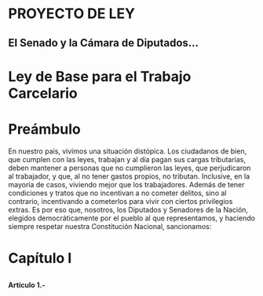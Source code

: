 <!--
A tener en cuenta:
	- Esta ley es presentada como iniciativa popular. POR LO QUE NO PUEDE REFORMAR:
		- la Constitución
		- materia penal
		- materia tributaria
		- materia presupuestaria
		- tratados internacionales
	- Leer el archivo CONTRIBUCION.md antes de modificar algo.
	- Al ser un proyecto de ley, debe ser escrito como lo que es, una ley. No hablar a futuro o con posibilidad de que se apruebe. Imagínese que usted es un dictador que está decretando los cambios siguiendo lo antes escrito.
-->
# PROYECTO DE LEY
## El Senado y la Cámara de Diputados...

# Ley de Base para el Trabajo Carcelario
# Preámbulo
En nuestro país, vivimos una situación distópica. Los ciudadanos de bien, que cumplen con las leyes, trabajan y al día pagan sus cargas tributarias, deben mantener a personas que no cumplieron las leyes, que perjudicaron al trabajador, y que, al no tener gastos propios, no tributan. Inclusive, en la mayoría de casos, viviendo mejor que los trabajadores. Además de tener condiciones y tratos que no incentivan a no cometer delitos, sino al contrario, incentivando a cometerlos para vivir con ciertos privilegios extras.
Es por eso que, nosotros, los Diputados y Senadores de la Nación, elegidos democráticamente por el pueblo al que representamos, y haciendo siempre respetar nuestra Constitución Nacional, sancionamos:

# Capítulo I
## <!-- Descripción -->
**Artículo 1.-** 
